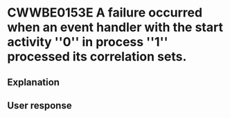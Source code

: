 # CWWBE0153E A failure occurred when an event handler with the start activity ''0'' in process ''1'' processed its correlation sets.

## Explanation

## User response